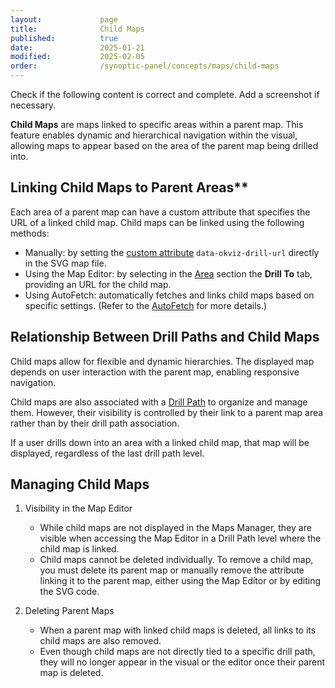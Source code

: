 ```yaml
---
layout:             page
title:              Child Maps
published:          true
date:               2025-01-21
modified:           2025-02-05
order:              /synoptic-panel/concepts/maps/child-maps
---
```


<todo>
  Check if the following content is correct and complete. Add a screenshot if necessary.
</todo>

**Child Maps** are maps linked to specific areas within a parent map. This feature enables dynamic and hierarchical navigation within the visual, allowing maps to appear based on the area of the parent map being drilled into.

## Linking Child Maps to Parent Areas**

Each area of a parent map can have a custom attribute that specifies the URL of a linked child map. Child maps can be linked using the following methods:

- Manually: by setting the [custom attribute](./../concepts/maps/svg-format.md#custom-attributes) `data-okviz-drill-url` directly in the SVG map file.
- Using the Map Editor: by selecting in the [Area](./edit-map.md#area) section the **Drill To** tab, providing an URL for the child map.
- Using AutoFetch: automatically fetches and links child maps based on specific settings. (Refer to the [AutoFetch](./drill-mode.md#auto-fetch-mode) for more details.)

## Relationship Between Drill Paths and Child Maps

Child maps allow for flexible and dynamic hierarchies. The displayed map depends on user interaction with the parent map, enabling responsive navigation.

Child maps are also associated with a [Drill Path](./drill-mode.md#the-drill-path) to organize and manage them. However, their visibility is controlled by their link to a parent map area rather than by their drill path association.

If a user drills down into an area with a linked child map, that map will be displayed, regardless of the last drill path level.

## Managing Child Maps

1.	Visibility in the Map Editor

    - While child maps are not displayed in the Maps Manager, they are visible when accessing the Map Editor in a Drill Path level where the child map is linked.
    - Child maps cannot be deleted individually. To remove a child map, you must delete its parent map or manually remove the attribute linking it to the parent map, either using the Map Editor or by editing the SVG code.

2.	Deleting Parent Maps

    - When a parent map with linked child maps is deleted, all links to its child maps are also removed.
    - Even though child maps are not directly tied to a specific drill path, they will no longer appear in the visual or the editor once their parent map is deleted.
